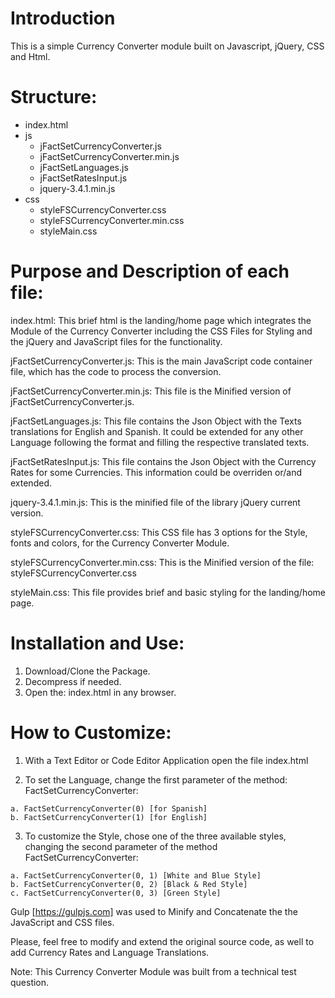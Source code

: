 # Introduction

This is a simple Currency Converter module built on Javascript, jQuery, CSS and Html.


# Structure:

+ index.html 
+ js
  - jFactSetCurrencyConverter.js 
  - jFactSetCurrencyConverter.min.js
  - jFactSetLanguages.js
  -	jFactSetRatesInput.js
  -	jquery-3.4.1.min.js
+ css
  - styleFSCurrencyConverter.css
  - styleFSCurrencyConverter.min.css
  - styleMain.css


# Purpose and Description of each file:

index.html: This brief html is the landing/home page which integrates the Module of the Currency Converter including the CSS Files for Styling and the jQuery and JavaScript files for the functionality.

jFactSetCurrencyConverter.js: This is the main JavaScript code container file, which has the code to process the conversion.

jFactSetCurrencyConverter.min.js: This file is the Minified version of jFactSetCurrencyConverter.js.

jFactSetLanguages.js: This file contains the Json Object with the Texts translations for English and Spanish. It could be extended for any other Language following the format and filling the respective translated texts.

jFactSetRatesInput.js: This file contains the Json Object with the Currency Rates for some Currencies. This information could be overriden or/and extended.

jquery-3.4.1.min.js: This is the minified file of the library jQuery current version.

styleFSCurrencyConverter.css: This CSS file has 3 options for the Style, fonts and colors, for the Currency Converter Module.

styleFSCurrencyConverter.min.css: This is the Minified version of the file: styleFSCurrencyConverter.css

styleMain.css: This file provides brief and basic styling for the landing/home page.
 
 
# Installation and Use:
  
  1. Download/Clone the Package.
  2. Decompress if needed.
  3. Open the: index.html in any browser.


# How to Customize:
  1.	With a Text Editor or Code Editor Application open the file index.html
  
  2.	To set the Language, change the first parameter of the method: FactSetCurrencyConverter:
  
    a. FactSetCurrencyConverter(0) [for Spanish]
    b. FactSetCurrencyConverter(1) [for English]
    
  3.	To customize the Style, chose one of the three available styles, changing the second parameter of the method FactSetCurrencyConverter:
    
    a. FactSetCurrencyConverter(0, 1) [White and Blue Style]
    b. FactSetCurrencyConverter(0, 2) [Black & Red Style]
    c. FactSetCurrencyConverter(0, 3) [Green Style]

Gulp [https://gulpjs.com] was used to Minify and Concatenate the the JavaScript and CSS files.

Please, feel free to modify and extend the original source code, as well to add Currency Rates and Language Translations.

Note: This Currency Converter Module was built from a technical test question. 	
